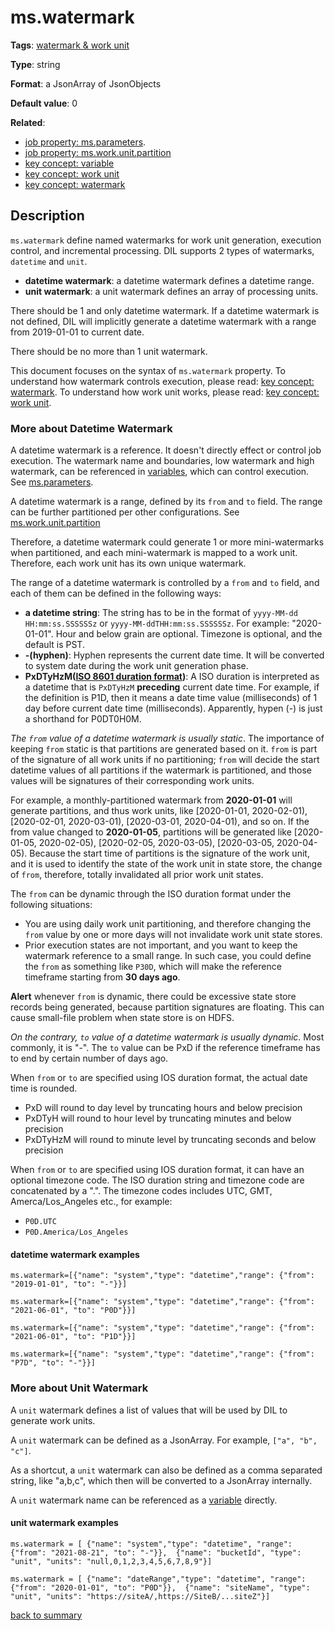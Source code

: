 # ms.watermark

**Tags**: 
[watermark & work unit](categories.md#watermark-work-unit-properties)

**Type**: string

**Format**: a JsonArray of JsonObjects

**Default value**: 0

**Related**:

- [job property: ms.parameters](ms.parameters.md).
- [job property: ms.work.unit.partition](ms.work.unit.partition.md)
- [key concept: variable](https://github.com/linkedin/data-integration-library/blob/master/docs/concepts/variable.md) 
- [key concept: work unit](https://github.com/linkedin/data-integration-library/blob/master/docs/concepts/work-unit.md)
- [key concept: watermark](https://github.com/linkedin/data-integration-library/blob/master/docs/concepts/watermark.md)

## Description

`ms.watermark` define named watermarks for work unit generation, execution control, 
and incremental processing. DIL supports 2 types of watermarks, `datetime` and `unit`.

- **datetime watermark**: a datetime watermark defines a datetime range. 
- **unit watermark**: a unit watermark defines an array of processing units.

There should be 1 and only datetime watermark. If a datetime watermark is not defined,
DIL will implicitly generate a datetime watermark with a range from 2019-01-01 to current date.

There should be no more than 1 unit watermark.  

This document focuses on the syntax of `ms.watermark` property. 
To understand how watermark controls execution, please read: [key concept: watermark](../concepts/watermark.md).
To understand how work unit works, please read: [key concept: work unit](../concepts/work-unit.md).

### More about Datetime Watermark

A datetime watermark is a reference. It doesn't directly effect or control
job execution. The watermark name and boundaries, low watermark 
and high watermark, can be referenced in [variables](https://github.com/linkedin/data-integration-library/blob/master/docs/concepts/variable.md),
which can control execution. 
See [ms.parameters](ms.parameters.md).

A datetime watermark is a range, defined by its `from` and `to` field. The range
can be further partitioned per other configurations. 
See [ms.work.unit.partition](ms.work.unit.partition.md) 

Therefore, a datetime watermark could generate 1 or more mini-watermarks when 
partitioned, and each mini-watermark is mapped to a work unit. Therefore, 
each work unit has its own unique watermark.

The range of a datetime watermark is controlled by a `from` and `to` field, and
each of them can be defined in the following ways:

- **a datetime string**: The string has to be in the format of `yyyy-MM-dd HH:mm:ss.SSSSSSz` 
or `yyyy-MM-ddTHH:mm:ss.SSSSSSz`. For example: "2020-01-01". Hour and below grain
are optional. Timezone is optional, and the default is PST. 
- **-(hyphen)**: Hyphen represents the current date time. It will be converted to 
system date during the work unit generation phase. 
- **PxDTyHzM([ISO 8601 duration format](https://en.wikipedia.org/wiki/ISO_8601#Durations))**:
A ISO duration is interpreted as a datetime 
that is `PxDTyHzM` **preceding** current date time. For example, if the definition
is P1D, then it means a date time value (milliseconds) of 1 day before current
date time (milliseconds). Apparently, hypen (-) is just a shorthand for P0DT0H0M. 

_The `from` value of a datetime watermark is usually static_.
The importance of keeping `from` static is that partitions are generated 
based on it. `from` is part of the signature of all work units if no partitioning;
 `from` will decide the start datetime values of all partitions if the watermark
is partitioned, and those values will be signatures of their corresponding 
work units. 

For example, a monthly-partitioned watermark from **2020-01-01** will generate
partitions, and thus work units, like [2020-01-01, 2020-02-01), [2020-02-01, 2020-03-01),
[2020-03-01, 2020-04-01), and so on. If the from value changed to **2020-01-05**,
partitions will be generated like [2020-01-05, 2020-02-05), [2020-02-05, 2020-03-05),
[2020-03-05, 2020-04-05). Because the start time of partitions is the signature
of the work unit, and it is used to identify the state of the work unit in 
state store, the change of `from`, therefore, totally invalidated all prior
work unit states. 

The `from` can be dynamic through the ISO duration format under 
the following situations:

- You are using daily work unit partitioning, and therefore changing the `from` value
by one or more days will not invalidate work unit state stores.  
- Prior execution states are not important, and you want to keep the watermark 
reference to a small range. In such case, you could define the `from` as something
like `P30D`, which will make the reference timeframe starting from **30 days ago**.

**Alert** whenever `from` is dynamic, there could be excessive state store 
records being generated, because partition signatures are floating. This can 
cause small-file problem when state store is on HDFS.  
 
_On the contrary, `to` value of a datetime watermark is usually dynamic_. Most
commonly, it is "-". The `to` value can be PxD if the reference timeframe has to 
end by certain number of days ago. 

When `from` or `to` are specified using IOS duration format, the actual date time is rounded. 
- PxD will round to day level by truncating hours and below precision
- PxDTyH will round to hour level by truncating minutes and below precision
- PxDTyHzM will round to minute level by truncating seconds and below precision

When `from` or `to` are specified using IOS duration format, it can have an optional timezone code. 
The ISO duration string and timezone code are concatenated by a ".". The timezone codes includes UTC, GMT, Amerca/Los_Angeles etc., for example:
- `P0D.UTC`
- `P0D.America/Los_Angeles`

#### datetime watermark examples

`ms.watermark=[{"name": "system","type": "datetime","range": {"from": "2019-01-01", "to": "-"}}]`

`ms.watermark=[{"name": "system","type": "datetime","range": {"from": "2021-06-01", "to": "P0D"}}]`

`ms.watermark=[{"name": "system","type": "datetime","range": {"from": "2021-06-01", "to": "P1D"}}]`

`ms.watermark=[{"name": "system","type": "datetime","range": {"from": "P7D", "to": "-"}}]`

### More about Unit Watermark

A `unit` watermark defines a list of values that will be used by DIL to
generate work units. 

A `unit` watermark can be defined as a JsonArray. 
For example, `["a", "b", "c"]`.

As a shortcut, a `unit` watermark can also be defined as
a comma separated string, like "a,b,c", which then will be converted
to a JsonArray internally.   

A `unit` watermark name can be referenced as a [variable](https://github.com/linkedin/data-integration-library/blob/master/docs/concepts/variable.md)
directly. 

#### unit watermark examples

`ms.watermark = [
{"name": "system","type": "datetime", "range": {"from": "2021-08-21", "to": "-"}}, 
{"name": "bucketId", "type": "unit", "units": "null,0,1,2,3,4,5,6,7,8,9"}]
`  

`ms.watermark = [
{"name": "dateRange","type": "datetime", "range": {"from": "2020-01-01", "to": "P0D"}}, 
{"name": "siteName", "type": "unit", "units": "https://siteA/,https://SiteB/...siteZ"}]
`

[back to summary](summary.md#mswatermark) 